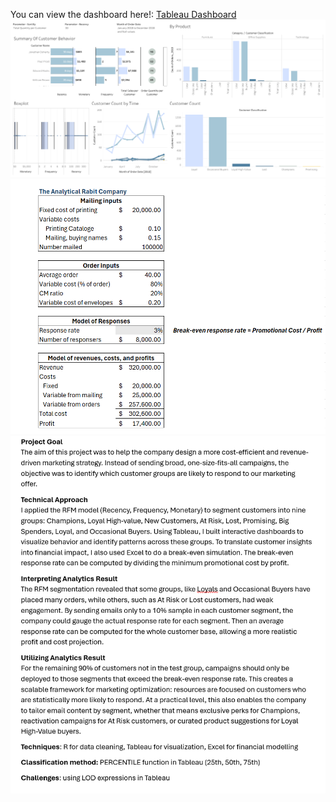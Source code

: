You can view the dashboard here!: [Tableau Dashboard](https://public.tableau.com/views/RFMAnalysis_17573343964750/Dashboard2?:language=en-US&publish=yes&:sid=&:redirect=auth&:display_count=n&:origin=viz_share_link)
![image alt](https://github.com/aliciango/Tableau-for-Business-Insights/blob/441711aca6141f71de95e61dfa56e3610645d6e1/RFM%20Customer%20Segmentation/RFM%20photo.png)
![image alt](https://github.com/aliciango/Tableau-for-Business-Insights/blob/441711aca6141f71de95e61dfa56e3610645d6e1/RFM%20Customer%20Segmentation/excel%20photo.png)
![image alt](https://github.com/aliciango/Tableau-for-Business-Insights/blob/441711aca6141f71de95e61dfa56e3610645d6e1/RFM%20Customer%20Segmentation/project%20description.png) 

              
